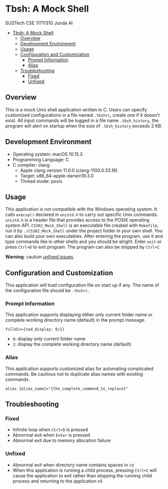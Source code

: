 # Tbsh: A Mock Shell

SUSTech CSE 11711310 Junda AI

- [Tbsh: A Mock Shell](#tbsh-a-mock-shell)
  - [Overview](#overview)
  - [Development Environment](#development-environment)
  - [Usage](#usage)
  - [Configuration and Customization](#configuration-and-customization)
    - [Prompt Information](#prompt-information)
    - [Alias](#saliass-to-be-implemented)
  - [Troubleshooting](#troubleshooting)
    - [Fixed](#fixed)
    - [Unfixed](#unfixed)

## Overview

This is a mock Unix shell application written in C. Users can specify customized configurations in a file named `.tbshrc`, create one if it doesn't exist. All input commands will be logged in a file name `.tbsh_history`, the program will alert on startup when the size of `.tbsh_history` exceeds 2 KB.

## Development Environment

- Operating system: macOS 10.15.3
- Programming Language: C
- C compiler: clang
  - Apple clang version 11.0.0 (clang-1100.0.33.16)
  - Target: x86_64-apple-darwin19.3.0
  - Thread mode: posix

## Usage

This application is not compatible with the Windows operating system. It calls `execvp()` declared in `unistd.h` to carry out specific Unix commands. `unistd.h` is a header file that provides access to the POSIX operating system API. `CS302_Mock_Shell` is an executable file created with `Makefile`, run it by `./CS302_Mock_Shell` under the project folder in your own shell. You can also build your own executables. After entering the program, use it and type commands like in other shells and you should be alright. Enter `exit` or press `Ctrl+D` to exit program. The program can also be stopped by `Ctrl+C`.

**Warning**: caution [unfixed issues](#unfixed).

## Configuration and Customization

This application will load configuration file on start up if any. The name of the configuration file should be `.tbshrc`.

### Prompt Information

This application supports displaying either only current folder name or complete working directory name (default) in the prompt message.

`fulldir={cwd_display: 0/1}`

- `0`: display only current folder name
- `1`: display the complete working directory name (default)

### Alias

This application supports customized alias for automating complicated commands. Be cautious not to duplicate alias names with existing commands.

`alias {alias_name}="{the_complete_command_to_replace}"`

## Troubleshooting

### Fixed

- Infinite loop when `Ctrl+D` is pressed
- Abnormal exit when `Enter` is pressed
- Abnormal exit due to memory allocation failure

### Unfixed

- Abnormal exit when directory name contains spaces in `cd`
- When this application is running a child process, pressing `Ctrl+C` will cause the application to exit rather than stopping the running child process and returning to the application cli
